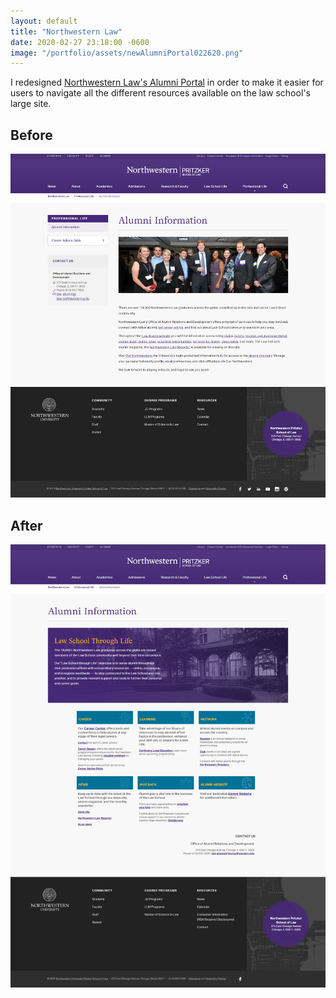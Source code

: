 ```yaml
---
layout: default
title: "Northwestern Law"
date: 2020-02-27 23:18:00 -0600
image: "/portfolio/assets/newAlumniPortal022620.png"
---
```

I redesigned [Northwestern Law's Alumni Portal](http://www.law.northwestern.edu/alumni/) in order to make it easier for users to navigate all the different resources available on the law school's large site. 

## Before
<img src="/portfolio/assets/oldAlumniPage010320.png" class="post-image" alt="A screenshot of the Alumni portal before redesign.">

## After
<img src="/portfolio/assets/newAlumniPortal022620.png" class="post-image" alt="A screenshot of the Alumni Portal after being redesigned.">
